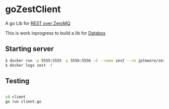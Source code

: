 # goZestClient

A go Lib for [REST over ZeroMQ](https://github.com/jptmoore/zest)

This is work inprogress to build a lib for [Databox](https://github.com/me-box/databox)

## Starting server

```bash
$ docker run -p 5555:5555 -p 5556:5556 -d --name zest --rm jptmoore/zest /app/zest/server.exe --secret-key 'EKy(xjAnIfg6AT+OGd?nS1Mi5zZ&b*VXA@WxNLLE' --enable-logging
$ docker logs zest -f
```


## Testing
```bash

cd client
go run client.go

```
